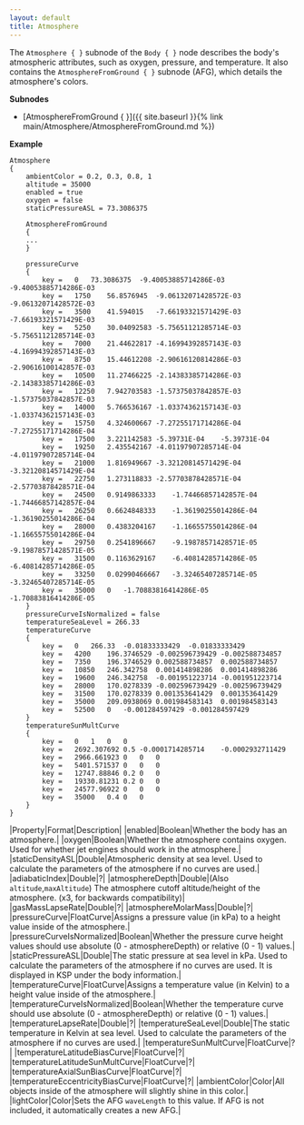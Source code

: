 ```yaml
---
layout: default
title: Atmosphere
---
```


The `Atmosphere { }` subnode of the `Body { }` node describes the body's atmospheric attributes, such as oxygen, pressure, and temperature. It also contains the `AtmosphereFromGround { }` subnode (AFG), which details the atmosphere's colors.

**Subnodes**
* [AtmosphereFromGround { }]({{ site.baseurl }}{% link main/Atmosphere/AtmosphereFromGround.md %})

**Example**
```
Atmosphere
{
	ambientColor = 0.2, 0.3, 0.8, 1
	altitude = 35000
	enabled = true
	oxygen = false
	staticPressureASL = 73.3086375
	
	AtmosphereFromGround
	{
	...
	}
	
	pressureCurve
	{
		key =	0	73.3086375	-9.40053885714286E-03	-9.40053885714286E-03
		key =	1750	56.8576945	-9.06132071428572E-03	-9.06132071428572E-03
		key =	3500	41.594015	-7.66193321571429E-03	-7.66193321571429E-03
		key =	5250	30.04092583	-5.75651121285714E-03	-5.75651121285714E-03
		key =	7000	21.44622817	-4.16994392857143E-03	-4.16994392857143E-03
		key =	8750	15.44612208	-2.90616120814286E-03	-2.90616100142857E-03
		key =	10500	11.27466225	-2.14383385714286E-03	-2.14383385714286E-03
		key =	12250	7.942703583	-1.57375037842857E-03	-1.57375037842857E-03
		key =	14000	5.766536167	-1.03374362157143E-03	-1.03374362157143E-03
		key =	15750	4.324600667	-7.27255171714286E-04	-7.27255171714286E-04
		key =	17500	3.221142583	-5.39731E-04	-5.39731E-04
		key =	19250	2.435542167	-4.01197907285714E-04	-4.01197907285714E-04
		key =	21000	1.816949667	-3.32120814571429E-04	-3.32120814571429E-04
		key =	22750	1.273118833	-2.57703878428571E-04	-2.57703878428571E-04
		key =	24500	0.9149863333	-1.74466857142857E-04	-1.74466857142857E-04
		key =	26250	0.6624848333	-1.36190255014286E-04	-1.36190255014286E-04
		key =	28000	0.4383204167	-1.16655755014286E-04	-1.16655755014286E-04
		key =	29750	0.2541896667	-9.19878571428571E-05	-9.19878571428571E-05
		key =	31500	0.1163629167	-6.40814285714286E-05	-6.40814285714286E-05
		key =	33250	0.02990466667	-3.32465407285714E-05	-3.32465407285714E-05
		key =	35000	0	-1.70883816414286E-05	-1.70883816414286E-05
	}
	pressureCurveIsNormalized = false
	temperatureSeaLevel = 266.33
	temperatureCurve
	{
		key =	0	266.33	-0.01833333429	-0.01833333429
		key =	4200	196.3746529	-0.002596739429	-0.002588734857
		key =	7350	196.3746529	0.002588734857	0.002588734857
		key =	10850	246.342758	0.001414898286	0.001414898286
		key =	19600	246.342758	-0.001951223714	-0.001951223714
		key =	28000	170.0278339	-0.002596739429	-0.002596739429
		key =	31500	170.0278339	0.001353641429	0.001353641429
		key =	35000	209.0938069	0.001984583143	0.001984583143
		key =	52500	0	-0.001284597429	-0.001284597429
	}
	temperatureSunMultCurve
	{
		key =	0	1	0	0
		key =	2692.307692	0.5	-0.0001714285714	-0.0002932711429
		key =	2966.661923	0	0	0
		key =	5401.571537	0	0	0
		key =	12747.88846	0.2	0	0
		key =	19330.81231	0.2	0	0
		key =	24577.96922	0	0	0
		key =	35000	0.4	0	0
	}
}
```

|Property|Format|Description|
|enabled|Boolean|Whether the body has an atmosphere.|
|oxygen|Boolean|Whether the atmosphere contains oxygen. Used for whether jet engines should work in the atmosphere.|
|staticDensityASL|Double|Atmospheric density at sea level. Used to calculate the parameters of the atmosphere if no curves are used.|
|adiabaticIndex|Double|?|
|atmosphereDepth|Double|(Also `altitude`,`maxAltitude`) The atmosphere cutoff altitude/height of the atmosphere. (x3, for backwards compatibility)|
|gasMassLapseRate|Double|?|
|atmosphereMolarMass|Double|?|
|pressureCurve|FloatCurve|Assigns a pressure value (in kPa) to a height value inside of the atmosphere.|
|pressureCurveIsNormalized|Boolean|Whether the pressure curve height values should use absolute (0 - atmosphereDepth) or relative (0 - 1) values.|
|staticPressureASL|Double|The static pressure at sea level in kPa. Used to calculate the parameters of the atmosphere if no curves are used. It is displayed in KSP under the body information.|
|temperatureCurve|FloatCurve|Assigns a temperature value (in Kelvin) to a height value inside of the atmosphere.|
|temperatureCurveIsNormalized|Boolean|Whether the temperature curve should use absolute (0 - atmosphereDepth) or relative (0 - 1) values.|
|temperatureLapseRate|Double|?|
|temperatureSeaLevel|Double|The static temperature in Kelvin at sea level. Used to calculate the parameters of the atmosphere if no curves are used.|
|temperatureSunMultCurve|FloatCurve|?|
|temperatureLatitudeBiasCurve|FloatCurve|?|
|temperatureLatitudeSunMultCurve|FloatCurve|?|
|temperatureAxialSunBiasCurve|FloatCurve|?|
|temperatureEccentricityBiasCurve|FloatCurve|?|
|ambientColor|Color|All objects inside of the atmosphere will slightly shine in this color.|
|lightColor|Color|Sets the AFG `waveLength` to this value. If AFG is not included, it automatically creates a new AFG.|